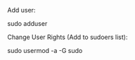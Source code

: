 Add user:

sudo adduser <username>

Change User Rights (Add to sudoers list):

sudo usermod -a -G sudo <username>
